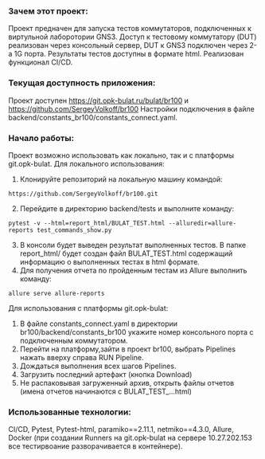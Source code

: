 ### Зачем этот проект:

Проект предначен для запуска тестов коммутаторов, подключенных к виртульной лаборотории GNS3. Доступ к тестовому коммутатору (DUT) реализован через консольный сервер, DUT к GNS3 подключен через 2-а 1G порта.  Результаты тестов доступны в формате html. Реализован функционал CI/CD.

### Текущая доступность приложения:

Проект доступен https://git.opk-bulat.ru/bulat/br100 и https://github.com/SergeyVolkoff/br100 Настройки подключения в файле backend/constants_br100/constants_connect.yaml.


### Начало работы:
Проект возможно использовать как локально, так и с платформы git.opk-bulat. Для локального использования:
1. Клонируйте репозиторий на локальную машину командой:
```
https://github.com/SergeyVolkoff/br100.git
```
2. Перейдите в директорию backend/tests и выполните команду:
```
pytest -v --html=report_html/BULAT_TEST.html --alluredir=allure-reports test_commands_show.py
```
3. В консоли будет выведен результат выполненных тестов. В папке report_html/ будет создан файл BULAT_TEST.html содержащий информацию о выполненных тестах в html формате.
4. Для получения отчета по пройденным тестам из Allure выполнить команду:
```
allure serve allure-reports
```
Для использования с платформы git.opk-bulat:
1. В файле constants_connect.yaml в директории br100/backend/constants_br100 укажите номер
консольного порта с подключенным коммутатором.
2. Перейти на платформу,зайти в проект br100, выбрать Pipelines нажать вверху справа RUN Pipeline.
3. Дождаться выполнения всех шагов Pipelines.
4. Загрузить последний артефакт (кнопка Download)
5. Не распаковывая загруженный архив, открыть файлы отчетов (имена отчетов начинаются с BULAT_TEST_...html)
### Использованные технологии:
CI/CD, Pytest, Pytest-html, paramiko==2.11.1, netmiko==4.3.0, Allure, Docker (при создании Runners на git.opk-bulat  на сервере 10.27.202.153 все тестирвоание разворачивается в контейнере).